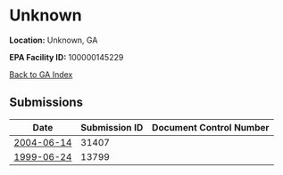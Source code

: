 # Unknown

**Location:** Unknown, GA

**EPA Facility ID:** 100000145229

[Back to GA Index](../../index.md)

## Submissions

| Date | Submission ID | Document Control Number |
|------|--------------|-------------------------|
| [2004-06-14](submissions/31407.md) | 31407 |  |
| [1999-06-24](submissions/13799.md) | 13799 |  |
